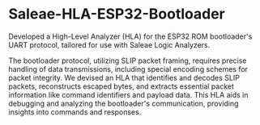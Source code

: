 # Saleae-HLA-ESP32-Bootloader
Developed a High-Level Analyzer (HLA) for the ESP32 ROM bootloader's UART protocol, tailored for use with Saleae Logic Analyzers.

The bootloader protocol, utilizing SLIP packet framing, requires precise handling of data transmissions, including special encoding schemes for packet integrity. We devised an HLA that identifies and decodes SLIP packets, reconstructs escaped bytes, and extracts essential packet information like command identifiers and payload data. This HLA aids in debugging and analyzing the bootloader's communication, providing insights into commands and responses.
